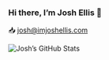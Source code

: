 ### Hi there, I’m Josh Ellis 👋

📥 josh@imjoshellis.com

![Josh’s GitHub Stats](https://github-readme-stats.vercel.app/api?username=imjoshellis&show_icons=true&theme=tokyonight&count_private=true&hide_rank=true)



<!--
**imjoshellis/imjoshellis** is a ✨ _special_ ✨ repository because its `README.md` (this file) appears on your GitHub profile.

Here are some ideas to get you started:

- 🔭 I’m currently working on ...
- 🌱 I’m currently learning ...
- 👯 I’m looking to collaborate on ...
- 🤔 I’m looking for help with ...
- 💬 Ask me about ...
- 📫 How to reach me: ...
- 😄 Pronouns: ...
- ⚡ Fun fact: ...
-->
